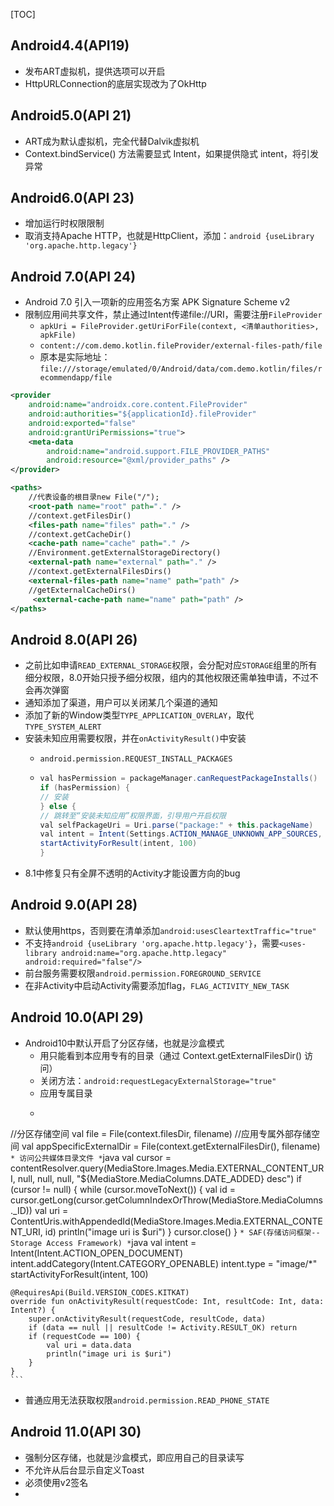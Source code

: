 [TOC]

## Android4.4(API19)
* 发布ART虚拟机，提供选项可以开启
* HttpURLConnection的底层实现改为了OkHttp

## Android5.0(API 21)
* ART成为默认虚拟机，完全代替Dalvik虚拟机
* Context.bindService() 方法需要显式 Intent，如果提供隐式 intent，将引发异常

## Android6.0(API 23)
* 增加运行时权限限制
* 取消支持Apache HTTP，也就是HttpClient，添加：`android {useLibrary 'org.apache.http.legacy'}`

## Android 7.0(API 24)
* Android 7.0 引入一项新的应用签名方案 APK Signature Scheme v2
* 限制应用间共享文件，禁止通过Intent传递file://URI，需要注册`FileProvider`
	* `apkUri = FileProvider.getUriForFile(context, <清单authorities>, apkFile)`
	* `content://com.demo.kotlin.fileProvider/external-files-path/file`
	* 原本是实际地址：`file:///storage/emulated/0/Android/data/com.demo.kotlin/files/recommendapp/file`
```xml
<provider
    android:name="androidx.core.content.FileProvider"
    android:authorities="${applicationId}.fileProvider"
    android:exported="false"
    android:grantUriPermissions="true">
    <meta-data
        android:name="android.support.FILE_PROVIDER_PATHS"
        android:resource="@xml/provider_paths" />
</provider>
```
```xml
<paths>
    //代表设备的根目录new File("/");
    <root-path name="root" path="." /> 
    //context.getFilesDir()
    <files-path name="files" path="." /> 
    //context.getCacheDir()
    <cache-path name="cache" path="." /> 
    //Environment.getExternalStorageDirectory()
    <external-path name="external" path="." />
    //context.getExternalFilesDirs()
    <external-files-path name="name" path="path" />
    //getExternalCacheDirs()
     <external-cache-path name="name" path="path" />
</paths>
```

## Android 8.0(API 26)
* 之前比如申请`READ_EXTERNAL_STORAGE`权限，会分配对应`STORAGE`组里的所有细分权限，8.0开始只授予细分权限，组内的其他权限还需单独申请，不过不会再次弹窗
* 通知添加了渠道，用户可以关闭某几个渠道的通知
* 添加了新的Window类型`TYPE_APPLICATION_OVERLAY`，取代`TYPE_SYSTEM_ALERT`
* 安装未知应用需要权限，并在`onActivityResult()`中安装
	* `android.permission.REQUEST_INSTALL_PACKAGES`
		
	* ```java
	  val hasPermission = packageManager.canRequestPackageInstalls()
	  if (hasPermission) {
	  // 安装
	  } else {
	  // 跳转至“安装未知应用”权限界面，引导用户开启权限
	  val selfPackageUri = Uri.parse("package:" + this.packageName)
	  val intent = Intent(Settings.ACTION_MANAGE_UNKNOWN_APP_SOURCES, selfPackageUri)
	  startActivityForResult(intent, 100)
	  }
	  ```
* 8.1中修复只有全屏不透明的Activity才能设置方向的bug

## Android 9.0(API 28)
* 默认使用https，否则要在清单添加`android:usesCleartextTraffic="true"`
* 不支持`android {useLibrary 'org.apache.http.legacy'}`，需要`<uses-library android:name="org.apache.http.legacy" android:required="false"/>`
* 前台服务需要权限`android.permission.FOREGROUND_SERVICE`
* 在非Activity中启动Activity需要添加flag，`FLAG_ACTIVITY_NEW_TASK`

## Android 10.0(API 29)
* Android10中默认开启了分区存储，也就是沙盒模式
	* 用只能看到本应用专有的目录（通过 Context.getExternalFilesDir() 访问）
	* 关闭方法：`android:requestLegacyExternalStorage="true"`
	* 应用专属目录
	* ```java
//分区存储空间
val file = File(context.filesDir, filename)
//应用专属外部存储空间
val appSpecificExternalDir = File(context.getExternalFilesDir(), filename)
	  ```
	* 访问公共媒体目录文件
	* ```java
  val cursor = contentResolver.query(MediaStore.Images.Media.EXTERNAL_CONTENT_URI, null, null, null, "${MediaStore.MediaColumns.DATE_ADDED} desc")
  if (cursor != null) {
    while (cursor.moveToNext()) {
        val id = cursor.getLong(cursor.getColumnIndexOrThrow(MediaStore.MediaColumns._ID))
        val uri = ContentUris.withAppendedId(MediaStore.Images.Media.EXTERNAL_CONTENT_URI, id)
        println("image uri is $uri")
    }
    cursor.close()
  }
	  ```
	* SAF(存储访问框架--Storage Access Framework)
	* ```java
    val intent = Intent(Intent.ACTION_OPEN_DOCUMENT)
    intent.addCategory(Intent.CATEGORY_OPENABLE)
    intent.type = "image/*"
    startActivityForResult(intent, 100)
    
    @RequiresApi(Build.VERSION_CODES.KITKAT)
    override fun onActivityResult(requestCode: Int, resultCode: Int, data: Intent?) {
        super.onActivityResult(requestCode, resultCode, data)
        if (data == null || resultCode != Activity.RESULT_OK) return
        if (requestCode == 100) {
            val uri = data.data
            println("image uri is $uri")
        }
    }
    ```
* 普通应用无法获取权限`android.permission.READ_PHONE_STATE`

## Android 11.0(API 30)
* 强制分区存储，也就是沙盒模式，即应用自己的目录读写
* 不允许从后台显示自定义Toast
* 必须使用v2签名
* 
```

```

```